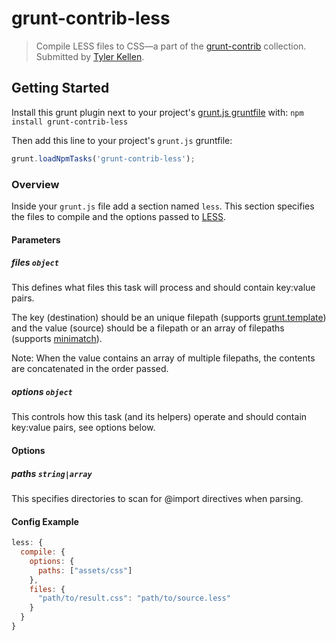 # grunt-contrib-less
> Compile LESS files to CSS&mdash;a part of the [grunt-contrib](/gruntjs/grunt-contrib) collection.  Submitted by [Tyler Kellen](/tkellen).

## Getting Started
Install this grunt plugin next to your project's [grunt.js gruntfile][getting_started] with: `npm install grunt-contrib-less`

Then add this line to your project's `grunt.js` gruntfile:

```javascript
grunt.loadNpmTasks('grunt-contrib-less');
```

[grunt]: https://github.com/cowboy/grunt
[getting_started]: https://github.com/cowboy/grunt/blob/master/docs/getting_started.md

### Overview

Inside your `grunt.js` file add a section named `less`. This section specifies the files to compile and the options passed to [LESS](http://lesscss.org/#-server-side-usage).

#### Parameters

##### files ```object```

This defines what files this task will process and should contain key:value pairs.

The key (destination) should be an unique filepath (supports [grunt.template](https://github.com/cowboy/grunt/blob/master/docs/api_template.md)) and the value (source) should be a filepath or an array of filepaths (supports [minimatch](https://github.com/isaacs/minimatch)).

Note: When the value contains an array of multiple filepaths, the contents are concatenated in the order passed.

##### options ```object```

This controls how this task (and its helpers) operate and should contain key:value pairs, see options below.

#### Options

##### paths ```string|array```

This specifies directories to scan for @import directives when parsing.

#### Config Example

``` javascript
less: {
  compile: {
    options: {
      paths: ["assets/css"]
    },
    files: {
      "path/to/result.css": "path/to/source.less"
    }
  }
}
```